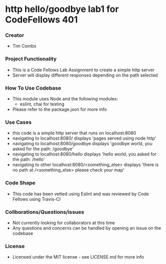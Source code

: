 # http hello/goodbye lab1 for CodeFellows 401

### Creator
 - Tim Combs

### Project Functionality
  - This is a Code Fellows Lab Assignment to create a simple http server
  - Server will display different responses depending on the path selected

### How To Use Codebase
  - This module uses Node and the following modules:
    - eslint, chai for testing
  - Please refer to the package.json for more info

### Use Cases
  - this code is a simple http server that runs on localhost:8080
  - navigating to localhost:8080/ displays 'pages served using node http'
  - navigating to localhost:8080/goodbye displays 'goodbye world, you asked for the path: /goodbye'
  - navigating to localhost:8080/hello displays 'hello world, you asked for the path: /hello'
  - navigating to other localhost:8080/<something_else> displays 'there is no path at /<something_else> please check your map'

### Code Shape
  - This code has been vetted using Eslint and was reviewed by Code Fellows using Travis-CI

### Collborations/Questions/issues
  - Not currently looking for collaborators at this time
  - Any questions and concerns can be handled by opening an issue on the codebase

### License
  - Licensed under the MIT license - see LICENSE.md for more info
